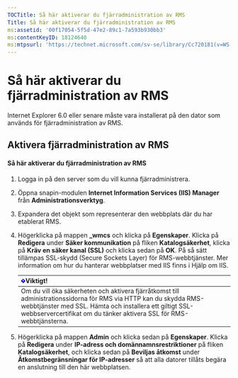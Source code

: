 ```yaml
---
TOCTitle: Så här aktiverar du fjärradministration av RMS
Title: Så här aktiverar du fjärradministration av RMS
ms:assetid: '00f17054-5f5d-47e2-89c1-7a593b930bb3'
ms:contentKeyID: 18124640
ms:mtpsurl: 'https://technet.microsoft.com/sv-se/library/Cc720181(v=WS.10)'
---
```


Så här aktiverar du fjärradministration av RMS
==============================================

Internet Explorer 6.0 eller senare måste vara installerat på den dator som används för fjärradministration av RMS.

Aktivera fjärradministration av RMS
-----------------------------------

#### Så här aktiverar du fjärradministration av RMS

1.  Logga in på den server som du vill kunna fjärradministrera.

2.  Öppna snapin-modulen **Internet Information Services (IIS) Manager** från **Administrationsverktyg**.

3.  Expandera det objekt som representerar den webbplats där du har etablerat RMS.

4.  Högerklicka på mappen **\_wmcs** och klicka på **Egenskaper**. Klicka på **Redigera** under **Säker kommunikation** på fliken **Katalogsäkerhet**, klicka på **Kräv en säker kanal (SSL)** och klicka sedan på **OK**. På så sätt tillämpas SSL-skydd (Secure Sockets Layer) för RMS-webbtjänster. Mer information om hur du hanterar webbplatser med IIS finns i Hjälp om IIS.

    | ![](images/Cc720181.Important(WS.10).gif)Viktigt!                                                                                                                                                                       |
    |------------------------------------------------------------------------------------------------------------------------------------------------------------------------------------------------------------------------------------------------------|
    | Om du vill öka säkerheten och aktivera fjärråtkomst till administrationssidorna för RMS via HTTP kan du skydda RMS-webbtjänster med SSL. Hämta och installera ett giltigt SSL-webbservercertifikat om du tänker aktivera SSL för RMS-webbtjänsterna. |

5.  Högerklicka på mappen **Admin** och klicka sedan på **Egenskaper**. Klicka på **Redigera** under **IP-adress och domännamnsrestriktioner** på fliken **Katalogsäkerhet**, och klicka sedan på **Beviljas åtkomst** under **Åtkomstbegränsningar för IP-adresser** så att alla datorer tillåts begära en anslutning till den här webbplatsen.
